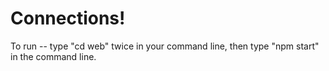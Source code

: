 # Connections!
To run -- type "cd web" twice in your command line, then type "npm start" in the command line.